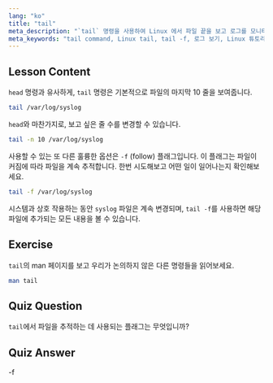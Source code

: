 ```yaml
---
lang: "ko"
title: "tail"
meta_description: "`tail` 명령을 사용하여 Linux 에서 파일 끝을 보고 로그를 모니터링하는 방법을 배웁니다. 실시간 업데이트를 위한 `tail -f`를 알아보세요. Linux 여정을 시작하세요!"
meta_keywords: "tail command, Linux tail, tail -f, 로그 보기, Linux 튜토리얼, Linux 초보자, Linux 가이드"
---
```


## Lesson Content

`head` 명령과 유사하게, `tail` 명령은 기본적으로 파일의 마지막 10 줄을 보여줍니다.

```bash
tail /var/log/syslog
```

`head`와 마찬가지로, 보고 싶은 줄 수를 변경할 수 있습니다.

```bash
tail -n 10 /var/log/syslog
```

사용할 수 있는 또 다른 훌륭한 옵션은 `-f` (follow) 플래그입니다. 이 플래그는 파일이 커짐에 따라 파일을 계속 추적합니다. 한번 시도해보고 어떤 일이 일어나는지 확인해보세요.

```bash
tail -f /var/log/syslog
```

시스템과 상호 작용하는 동안 `syslog` 파일은 계속 변경되며, `tail -f`를 사용하면 해당 파일에 추가되는 모든 내용을 볼 수 있습니다.

## Exercise

`tail`의 man 페이지를 보고 우리가 논의하지 않은 다른 명령들을 읽어보세요.

```bash
man tail
```

## Quiz Question

`tail`에서 파일을 추적하는 데 사용되는 플래그는 무엇입니까?

## Quiz Answer

-f
